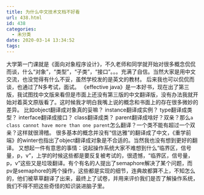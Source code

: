 ```yaml
---
title: 为什么中文技术文档不好看
url: 438.html
id: 438
categories:
  - 未分类
date: 2020-03-14 13:34:52
tags:
---
```


大学第一门课就是《面向对象程序设计》，不久老师和同学就开始对很多概念侃侃而谈，什么“对象”，“类型”，“子类”，“接口”。。。充满了自信。当然大家是用中文交流，也没觉得有什么不妥，虽然学校发的是英文的教材。 后来我也可以侃侃而谈，也通过了N多考试，面试。 《effective java》是一本好书，现在出了第三版，我试图找中文版来看但是市面上还没有第三版的中文翻译版，没有办法我就开始对着英文原版看了。这时候我才明白我嘴上说的概念和书面上的存在很多微妙的差异。 比如object翻译成对象真的妥嘛？ instance翻译成实例？ type翻译成类型？ interface翻译成接口？ class翻译成类？ parent翻译成啥好？双亲？那么`a class cannot have more than one parent`怎么翻译？一个类不能有超过一个双亲？这样就很滑稽。 很多基本的概念并没有“信达雅”的翻译成了中文，《重学前端》的winter也指出了object翻译成对象是不合适的。当然我也没有想到更好的翻译。 又想起一件有意思的事情：说起操作系统大家不难想到什么“临界区，信号量，p，v”，上学的时候这些都是要反复被考试的，很遗憾，“临界区，信号量，p，v”这些又是垃圾翻译。有个有名的人提出了semaphore解决了某个问题，而pv是semaphore的两个操作，这些都是实现的细节，连典故都算不上，不知怎么的，他们被草草翻译了出来，最终上了试卷，并用来评价我们是否了解操作系统，我们不得不把这些奇怪的知识装进脑子里。